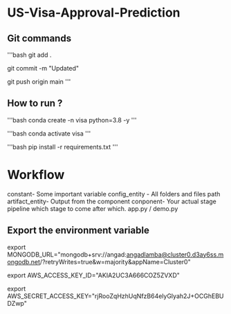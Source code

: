 # US-Visa-Approval-Prediction

## Git commands

'''bash
git add .

git commit -m "Updated"

git push origin main
'''


## How to run ?
'''bash
conda create -n visa python=3.8 -y
'''

'''bash
conda activate visa
'''

'''bash
pip install -r requirements.txt
'''
# Workflow

constant-  Some important variable
config_entity - All folders and files path
artifact_entity- Output from the component
conponent-    Your actual stage
pipeline which stage to come after which. 
app.py / demo.py

## Export the environment variable
export MONGODB_URL="mongodb+srv://angad:angadlamba@cluster0.d3ay6ss.mongodb.net/?retryWrites=true&w=majority&appName=Cluster0"

export AWS_ACCESS_KEY_ID="AKIA2UC3A666COZ5ZVXD"

export AWS_SECRET_ACCESS_KEY="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"